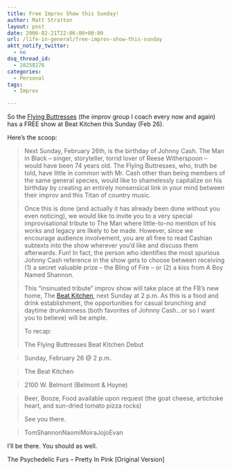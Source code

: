 ```yaml
---
title: Free Improv Show this Sunday!
author: Matt Stratton
layout: post
date: 2006-02-21T22:06:00+00:00
url: /life-in-general/free-improv-show-this-sunday
aktt_notify_twitter:
  - no
dsq_thread_id:
  - 28258276
categories:
  - Personal
tags:
  - Improv

---
```

So the [Flying Buttresses][1] (the improv group I coach every now and again) has a FREE show at Beat Kitchen this Sunday (Feb 26).

Here&#8217;s the scoop:

> Next Sunday, February 26th, is the birthday of Johnny Cash. The Man in Black &#8211; singer, storyteller, torrid lover of Reese Witherspoon &#8211; would have been 74 years old. The Flying Buttresses, who, truth be told, have little in common with Mr. Cash other than being members of the same general species, would like to shamelessly capitalize on his birthday by creating an entirely nonsensical link in your mind between their improv and this Titan of country music.
> 
> Once this is done (and actually it has already been done without you even noticing), we would like to invite you to a very special improvisational tribute to The Man where little-to-no mention of his works and legacy are likely to be made. However, since we encourage audience involvement, you are all free to read Cashian subtexts into the show wherever you&#8217;d like and discuss them afterwards. Fun! In fact, the person who identifies the most spurious Johnny Cash reference in the show gets to choose between receiving (1) a secret valuable prize &#8211; the Bling of Fire &#8211; or (2) a kiss from A Boy Named Shannon.
> 
> This &#8220;insinuated tribute&#8221; improv show will take place at the FB&#8217;s new home, The [Beat Kitchen][2], next Sunday at 2 p.m. As this is a food and drink establishment, the opportunities for casual brunching and daytime drunkenness (both favorites of Johnny Cash&#8230;or so I want you to believe) will be ample.
> 
> To recap:
> 
> The Flying Buttresses Beat Kitchen Debut
  
> Sunday, February 26 @ 2 p.m.
  
> The Beat Kitchen
  
> 2100 W. Belmont (Belmont & Hoyne)
  
> Beer, Booze, Food available upon request (the goat cheese, artichoke heart, and sun-dried tomato pizza rocks)
> 
> See you there.
  
> TomShannonNaomiMoiraJojoEvan

I&#8217;ll be there. You should as well.

<span class="xj_itms"><a href="https://www.itunes.com"><img src="https://ax.phobos.apple.com.edgesuite.net/images/iTunes.gif" border="0" alt="" /></a>The Psychedelic Furs &#8211; Pretty In Pink [Original Version]</span>

 [1]: https://flyingbuttresses.net/
 [2]: https://www.beatkitchen.com/